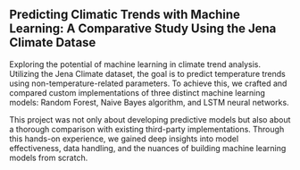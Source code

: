 ## Predicting Climatic Trends with Machine Learning: A Comparative Study Using the Jena Climate Datase

Exploring the potential of machine learning in climate trend analysis. Utilizing the Jena Climate dataset, the goal is to predict temperature trends using non-temperature-related parameters. To achieve this, we crafted and compared custom implementations of three distinct machine learning models: Random Forest, Naive Bayes algorithm, and LSTM neural networks.

This project was not only about developing predictive models but also about a thorough comparison with existing third-party implementations. Through this hands-on experience, we gained deep insights into model effectiveness, data handling, and the nuances of building machine learning models from scratch.
